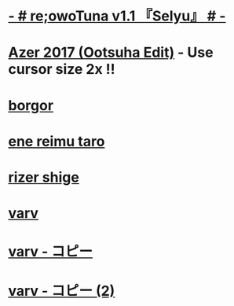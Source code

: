 # [- # re;owoTuna v1.1 『Selyu』 # -](https://www.mediafire.com/file/10yv0iwzd9vn7zh/-_%2523_re%253BowoTuna_v1.1_%25E3%2580%258ESelyu%25E3%2580%258F_%2523_-.osk/file)
# [Azer 2017 (Ootsuha Edit)](https://taro.s-ul.eu/NzBdyEN3) - Use cursor size 2x !!
# [borgor](https://taro.s-ul.eu/fJVDGn97)
# [ene reimu taro](https://taro.s-ul.eu/qYNuGCFX)
# [rizer shige](https://taro.s-ul.eu/ncoOA1J5)
# [varv](https://taro.s-ul.eu/UhOB4xqC)
# [varv - コピー](https://taro.s-ul.eu/pEcy2tF4)
# [varv - コピー (2)](https://taro.s-ul.eu/APdKhOW9)
